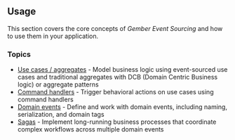 ## Usage

This section covers the core concepts of _Gember Event Sourcing_ and how to use them in your application.

### Topics

- [Use cases / aggregates](/docs/usage/use-cases.md) - Model business logic using event-sourced use cases and traditional aggregates with DCB (Domain Centric Business logic) or aggregate patterns
- [Command handlers](/docs/usage/command-handlers.md) - Trigger behavioral actions on use cases using command handlers
- [Domain events](/docs/usage/domain-events.md) - Define and work with domain events, including naming, serialization, and domain tags
- [Sagas](/docs/usage/sagas.md) - Implement long-running business processes that coordinate complex workflows across multiple domain events
